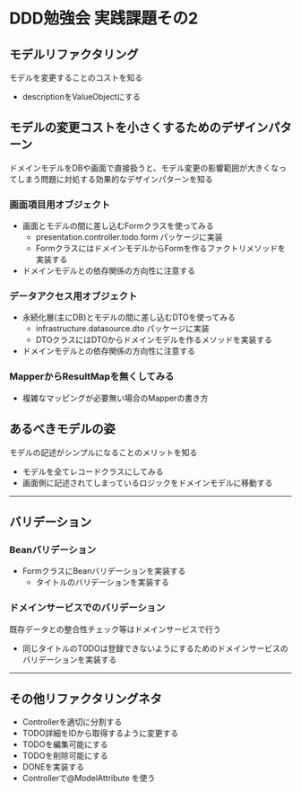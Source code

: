 # DDD勉強会 実践課題その2

## モデルリファクタリング
モデルを変更することのコストを知る
- descriptionをValueObjectにする

## モデルの変更コストを小さくするためのデザインパターン
ドメインモデルをDBや画面で直接扱うと、モデル変更の影響範囲が大きくなってしまう問題に対処する効果的なデザインパターンを知る

### 画面項目用オブジェクト
  - 画面とモデルの間に差し込むFormクラスを使ってみる
    - presentation.controller.todo.form パッケージに実装
    - FormクラスにはドメインモデルからFormを作るファクトリメソッドを実装する
  - ドメインモデルとの依存関係の方向性に注意する

### データアクセス用オブジェクト
  - 永続化層(主にDB)とモデルの間に差し込むDTOを使ってみる
    - infrastructure.datasource.dto パッケージに実装
    - DTOクラスにはDTOからドメインモデルを作るメソッドを実装する
  - ドメインモデルとの依存関係の方向性に注意する

### MapperからResultMapを無くしてみる
- 複雑なマッピングが必要無い場合のMapperの書き方


## あるべきモデルの姿
モデルの記述がシンプルになることのメリットを知る
- モデルを全てレコードクラスにしてみる
- 画面側に記述されてしまっているロジックをドメインモデルに移動する


---

## バリデーション
### Beanバリデーション
- FormクラスにBeanバリデーションを実装する
  - タイトルのバリデーションを実装する

### ドメインサービスでのバリデーション
既存データとの整合性チェック等はドメインサービスで行う
- 同じタイトルのTODOは登録できないようにするためのドメインサービスのバリデーションを実装する


---

## その他リファクタリングネタ

- Controllerを適切に分割する
- TODO詳細をIDから取得するように変更する
- TODOを編集可能にする
- TODOを削除可能にする
- DONEを実装する
- Controllerで@ModelAttribute を使う
